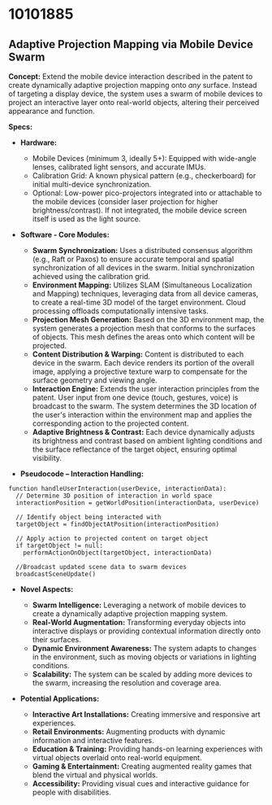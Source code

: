 # 10101885

## Adaptive Projection Mapping via Mobile Device Swarm

**Concept:** Extend the mobile device interaction described in the patent to create dynamically adaptive projection mapping onto *any* surface. Instead of targeting a display device, the system uses a swarm of mobile devices to project an interactive layer onto real-world objects, altering their perceived appearance and function.

**Specs:**

*   **Hardware:**
    *   Mobile Devices (minimum 3, ideally 5+): Equipped with wide-angle lenses, calibrated light sensors, and accurate IMUs.
    *   Calibration Grid: A known physical pattern (e.g., checkerboard) for initial multi-device synchronization.
    *   Optional: Low-power pico-projectors integrated into or attachable to the mobile devices (consider laser projection for higher brightness/contrast). If not integrated, the mobile device screen itself is used as the light source.

*   **Software - Core Modules:**
    *   **Swarm Synchronization:** Uses a distributed consensus algorithm (e.g., Raft or Paxos) to ensure accurate temporal and spatial synchronization of all devices in the swarm.  Initial synchronization achieved using the calibration grid.
    *   **Environment Mapping:** Utilizes SLAM (Simultaneous Localization and Mapping) techniques, leveraging data from all device cameras, to create a real-time 3D model of the target environment.  Cloud processing offloads computationally intensive tasks.
    *   **Projection Mesh Generation:**  Based on the 3D environment map, the system generates a projection mesh that conforms to the surfaces of objects.  This mesh defines the areas onto which content will be projected.
    *   **Content Distribution & Warping:** Content is distributed to each device in the swarm.  Each device renders its portion of the overall image, applying a projective texture warp to compensate for the surface geometry and viewing angle.
    *   **Interaction Engine:**  Extends the user interaction principles from the patent. User input from one device (touch, gestures, voice) is broadcast to the swarm. The system determines the 3D location of the user's interaction within the environment map and applies the corresponding action to the projected content.
    *   **Adaptive Brightness & Contrast:** Each device dynamically adjusts its brightness and contrast based on ambient lighting conditions and the surface reflectance of the target object, ensuring optimal visibility.

*   **Pseudocode – Interaction Handling:**

```
function handleUserInteraction(userDevice, interactionData):
  // Determine 3D position of interaction in world space
  interactionPosition = getWorldPosition(interactionData, userDevice)

  // Identify object being interacted with
  targetObject = findObjectAtPosition(interactionPosition)

  // Apply action to projected content on target object
  if targetObject != null:
    performActionOnObject(targetObject, interactionData)

  //Broadcast updated scene data to swarm devices
  broadcastSceneUpdate()
```

*   **Novel Aspects:**
    *   **Swarm Intelligence:** Leveraging a network of mobile devices to create a dynamically adaptive projection mapping system.
    *   **Real-World Augmentation:** Transforming everyday objects into interactive displays or providing contextual information directly onto their surfaces.
    *   **Dynamic Environment Awareness:** The system adapts to changes in the environment, such as moving objects or variations in lighting conditions.
    *   **Scalability:** The system can be scaled by adding more devices to the swarm, increasing the resolution and coverage area.

*   **Potential Applications:**
    *   **Interactive Art Installations:** Creating immersive and responsive art experiences.
    *   **Retail Environments:**  Augmenting products with dynamic information and interactive features.
    *   **Education & Training:** Providing hands-on learning experiences with virtual objects overlaid onto real-world equipment.
    *   **Gaming & Entertainment:** Creating augmented reality games that blend the virtual and physical worlds.
    *   **Accessibility:** Providing visual cues and interactive guidance for people with disabilities.